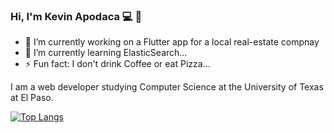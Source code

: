 ### Hi, I'm Kevin Apodaca :computer: 👋

<!--
**KevinApodaca/KevinApodaca** is a ✨ _special_ ✨ repository because its `README.md` (this file) appears on your GitHub profile. -->

- 🔭 I’m currently working on a Flutter app for a local real-estate compnay
- 🌱 I’m currently learning ElasticSearch...
- ⚡ Fun fact: I don't drink Coffee or eat Pizza...

I am a web developer studying Computer Science at the University of Texas at El Paso.

[![Top Langs](https://github-readme-stats.vercel.app/api/top-langs/?username=KevinApodaca)](https://github.com/anuraghazra/github-readme-stats)
